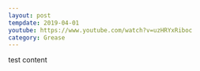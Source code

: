 ```yaml
---
layout: post
tempdate: 2019-04-01
youtube: https://www.youtube.com/watch?v=uzHRYxRiboc
category: Grease
---
```

test content